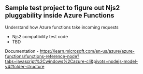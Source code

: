 


## Sample test project to figure out Njs2 pluggability inside Azure Functions

Understand how Azure functions take incoming requests

 - Njs2 compatibility test code
 - TBD

Documentation - https://learn.microsoft.com/en-us/azure/azure-functions/functions-reference-node?tabs=javascript%2Cwindows%2Cazure-cli&pivots=nodejs-model-v4#folder-structure